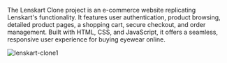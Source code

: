 The Lenskart Clone project is an e-commerce website replicating Lenskart's functionality. It features user authentication, product browsing, detailed product pages, a shopping cart, secure checkout, and order management. Built with HTML, CSS, and JavaScript, it offers a seamless, responsive user experience for buying eyewear online.

![lenskart-clone1](https://github.com/user-attachments/assets/e971a4f3-cbba-461b-9dbe-92ad80ab4046)
